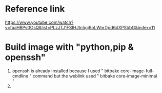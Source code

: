 # Reference link
https://www.youtube.com/watch?v=faaHBPs0OsQ&list=PLzJTJ1FSIHJtn5gj6oLWnrDpd6dXPSbbG&index=11

# Build image with "python,pip & openssh"
1. openssh is already installed because I used " bitbake core-image-full-cmdline " command but the weblink used " bitbake core-image-minimal " 
2. 
